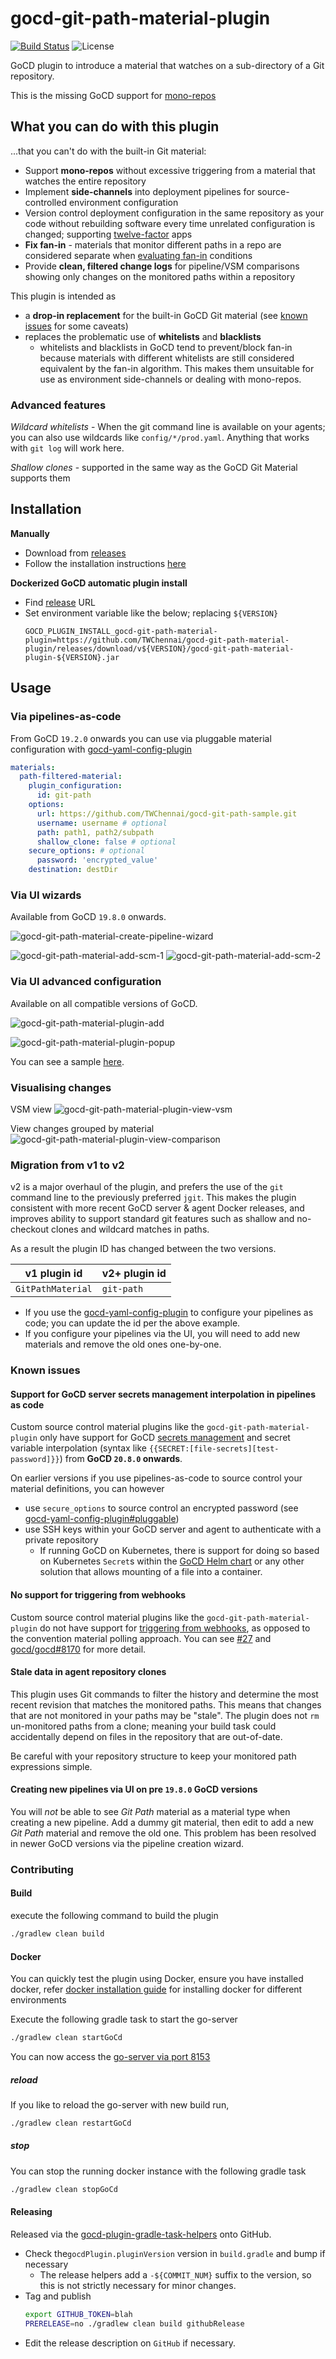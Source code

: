 # gocd-git-path-material-plugin

[![Build Status](https://travis-ci.org/TWChennai/gocd-git-path-material-plugin.svg?branch=master)](https://travis-ci.org/TWChennai/gocd-git-path-material-plugin) ![License](https://img.shields.io/github/license/TWChennai/gocd-git-path-material-plugin)

GoCD plugin to introduce a material that watches on a sub-directory of a Git repository.
 
This is the missing GoCD support for [mono-repos](https://developer.atlassian.com/blog/2015/10/monorepos-in-git/)

## What you can do with this plugin
...that you can't do with the built-in Git material:
* Support **mono-repos** without excessive triggering from a material that watches the entire repository
* Implement **side-channels** into deployment pipelines for source-controlled environment configuration
* Version control deployment configuration in the same repository as your code without rebuilding software every time
  unrelated configuration is changed; supporting [twelve-factor](https://12factor.net/) apps
* **Fix fan-in** - materials that monitor different paths in a repo are considered separate when [evaluating fan-in](https://docs.gocd.org/current/advanced_usage/fan_in.html) conditions
* Provide **clean, filtered change logs** for pipeline/VSM comparisons showing only changes on the monitored paths within a repository

This plugin is intended as 
* a **drop-in replacement** for the built-in GoCD Git material (see [known issues](#known-issues) for some caveats)
* replaces the problematic use of **whitelists** and **blacklists**
  * whitelists and blacklists in GoCD tend to prevent/block fan-in because materials with different whitelists are still considered equivalent
  by the fan-in algorithm. This makes them unsuitable for use as environment side-channels or dealing with mono-repos.

### Advanced features

*Wildcard whitelists* - When the git command line is available on your agents; you can also use wildcards like `config/*/prod.yaml`. Anything that works with `git log` will work here.

*Shallow clones* - supported in the same way as the GoCD Git Material supports them

## Installation

**Manually**
* Download from [releases](https://github.com/TWChennai/gocd-git-path-material-plugin/releases/)
* Follow the installation instructions [here](https://docs.go.cd/current/extension_points/plugin_user_guide.html#installing-and-uninstalling-of-plugins)

**Dockerized GoCD automatic plugin install**
* Find [release](https://github.com/TWChennai/gocd-git-path-material-plugin/releases/) URL
* Set environment variable like the below; replacing `${VERSION}`
    ```
    GOCD_PLUGIN_INSTALL_gocd-git-path-material-plugin=https://github.com/TWChennai/gocd-git-path-material-plugin/releases/download/v${VERSION}/gocd-git-path-material-plugin-${VERSION}.jar
    ```

## Usage

### Via pipelines-as-code

From GoCD `19.2.0` onwards you can use via pluggable material configuration with [gocd-yaml-config-plugin](https://github.com/tomzo/gocd-yaml-config-plugin#pluggable)
```yaml
materials:
  path-filtered-material:
    plugin_configuration:
      id: git-path
    options:
      url: https://github.com/TWChennai/gocd-git-path-sample.git
      username: username # optional
      path: path1, path2/subpath
      shallow_clone: false # optional
    secure_options: # optional
      password: 'encrypted_value'
    destination: destDir
```

### Via UI wizards

Available from GoCD `19.8.0` onwards.

![gocd-git-path-material-create-pipeline-wizard](docs/create-pipeline-wizard.png)

![gocd-git-path-material-add-scm-1](docs/add-scm-1.png)
![gocd-git-path-material-add-scm-2](docs/add-scm-2.png)

### Via UI advanced configuration

Available on all compatible versions of GoCD.

![gocd-git-path-material-plugin-add](docs/add-material.png)

![gocd-git-path-material-plugin-popup](docs/gitmaterial-popup.png)

You can see a sample [here](https://github.com/TWChennai/gocd-git-path-sample/blob/master/sample-pipelines.gocd.yaml).

### Visualising changes

VSM view
![gocd-git-path-material-plugin-view-vsm](docs/view-vsm.png)

View changes grouped by material
![gocd-git-path-material-plugin-view-comparison](docs/view-comparison.png)

### Migration from v1 to v2

v2 is a major overhaul of the plugin, and prefers the use of the `git` command line to the previously preferred `jgit`.
This makes the plugin consistent with more recent GoCD server & agent Docker releases, and improves ability to support
standard git features such as shallow and no-checkout clones and wildcard matches in paths.

As a result the plugin ID has changed between the two versions.

| v1 plugin id      | v2+ plugin id |
| ----------------- | ------------- |
| `GitPathMaterial` | `git-path`    |

* If you use the [gocd-yaml-config-plugin](https://github.com/tomzo/gocd-yaml-config-plugin#pluggable) to 
configure your pipelines as code; you can update the id per the above example.
* If you configure your pipelines via the UI, you will need to add new materials and remove the old ones one-by-one.

### Known issues

#### Support for GoCD server secrets management interpolation in pipelines as code

Custom source control material plugins like the `gocd-git-path-material-plugin` only have support for GoCD [secrets management](https://docs.gocd.org/current/configuration/secrets_management.html)
and secret variable interpolation (syntax like `{{SECRET:[file-secrets][test-password]}}`) from **GoCD `20.8.0` onwards**.

On earlier versions if you use pipelines-as-code to source control your material definitions, you can however 
* use `secure_options` to source control an encrypted password (see [gocd-yaml-config-plugin#pluggable](https://github.com/tomzo/gocd-yaml-config-plugin#pluggable))
* use SSH keys within your GoCD server and agent to authenticate with a private repository
    * If running GoCD on Kubernetes, there is support for doing so based on Kubernetes `Secret`s within 
      the [GoCD Helm chart](https://github.com/helm/charts/tree/master/stable/gocd) or any other solution that allows 
      mounting of a file into a container.

#### No support for triggering from webhooks

Custom source control material plugins like the `gocd-git-path-material-plugin` do not have support for 
[triggering from webhooks](https://api.gocd.org/current/#webhook), as opposed to the convention material polling approach.
You can see [#27](https://github.com/TWChennai/gocd-git-path-material-plugin/issues/27) and [gocd/gocd#8170](https://github.com/gocd/gocd/issues/8170) for
more detail.

#### Stale data in agent repository clones

This plugin uses Git commands to filter the history and determine the most recent revision that matches the
monitored paths. This means that changes that are not monitored in your paths may be "stale". The plugin does
not `rm` un-monitored paths from a clone; meaning your build task could accidentally depend on files in the
repository that are out-of-date.

Be careful with your repository structure to keep your monitored path expressions simple.

#### Creating new pipelines via UI on pre `19.8.0` GoCD versions

You will *not* be able to see *Git Path* material as a material type when creating a new pipeline. 
Add a dummy git material, then edit to add a new *Git Path* material and remove the old one. This problem
has been resolved in newer GoCD versions via the pipeline creation wizard.

### Contributing

#### Build

execute the following command to build the plugin

```bash
./gradlew clean build
```

#### Docker

You can quickly test the plugin using Docker, ensure you have installed docker, refer [docker installation guide](https://www.docker.com/products/overview) for installing docker for different environments

Execute the following gradle task to start the go-server
```bash
./gradlew clean startGoCd
```

You can now access the [go-server via port 8153](http://localhost:8153)

##### reload

If you like to reload the go-server with new build run,
```bash
./gradlew clean restartGoCd
```

##### stop

You can stop the running docker instance with the following gradle task
```bash
./gradlew clean stopGoCd
```

#### Releasing

Released via the [gocd-plugin-gradle-task-helpers](https://github.com/gocd/gocd-plugin-gradle-task-helpers) onto
GitHub.

* Check the`gocdPlugin.pluginVersion` version in `build.gradle` and bump if necessary
    * The release helpers add a `-${COMMIT_NUM}` suffix to the version, so this is not strictly necessary for minor changes.
* Tag and publish
    ```bash
    export GITHUB_TOKEN=blah
    PRERELEASE=no ./gradlew clean build githubRelease
    ```
* Edit the release description on `GitHub` if necessary.